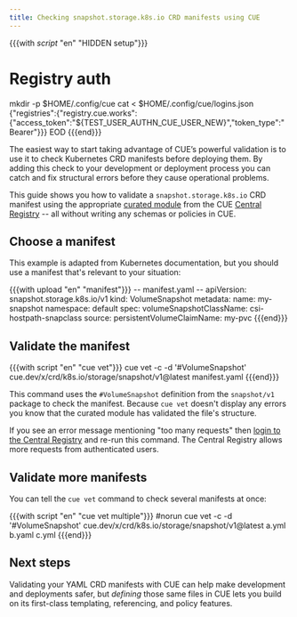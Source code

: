 ```yaml
---
title: Checking snapshot.storage.k8s.io CRD manifests using CUE
---
```


{{{with _script_ "en" "HIDDEN setup"}}}
# Registry auth
mkdir -p $HOME/.config/cue
cat <<EOD > $HOME/.config/cue/logins.json
{"registries":{"registry.cue.works":{"access_token":"${TEST_USER_AUTHN_CUE_USER_NEW}","token_type":"Bearer"}}}
EOD
{{{end}}}

The easiest way to start taking advantage of CUE’s powerful validation is to
use it to check Kubernetes CRD manifests before deploying them. By adding this
check to your development or deployment process you can catch and fix
structural errors before they cause operational problems.

This guide shows you how to validate a `snapshot.storage.k8s.io` CRD manifest using the appropriate
[curated module](../curated-module-crd-k8s-storage/index.md)
from the CUE [Central Registry](/products/central-registry) --
all without writing any schemas or policies in CUE.

## Choose a manifest

This example is adapted from Kubernetes documentation,
but you should use a manifest that's relevant to your situation:

{{{with upload "en" "manifest"}}}
-- manifest.yaml --
apiVersion: snapshot.storage.k8s.io/v1
kind: VolumeSnapshot
metadata:
  name: my-snapshot
  namespace: default
spec:
  volumeSnapshotClassName: csi-hostpath-snapclass
  source:
    persistentVolumeClaimName: my-pvc
{{{end}}}

## Validate the manifest

{{{with script "en" "cue vet"}}}
cue vet -c -d '#VolumeSnapshot' cue.dev/x/crd/k8s.io/storage/snapshot/v1@latest manifest.yaml
{{{end}}}

This command uses the `#VolumeSnapshot` definition from the
`snapshot/v1` package to check the manifest.
Because `cue vet` doesn't display any errors
you know that the curated module has validated the file's structure.

If you see an error message mentioning "too many requests" then
[login to the Central Registry](../login-central-registry/index.md)
and re-run this command.
The Central Registry allows more requests from authenticated users.

## Validate more manifests

You can tell the `cue vet` command to check several manifests at once:

{{{with script "en" "cue vet multiple"}}}
#norun
cue vet -c -d '#VolumeSnapshot' cue.dev/x/crd/k8s.io/storage/snapshot/v1@latest a.yml b.yaml c.yml
{{{end}}}

## Next steps

Validating your YAML CRD manifests with CUE can help make development and
deployments safer, but *defining* those same files in CUE lets you build on its
first-class templating, referencing, and policy features.
